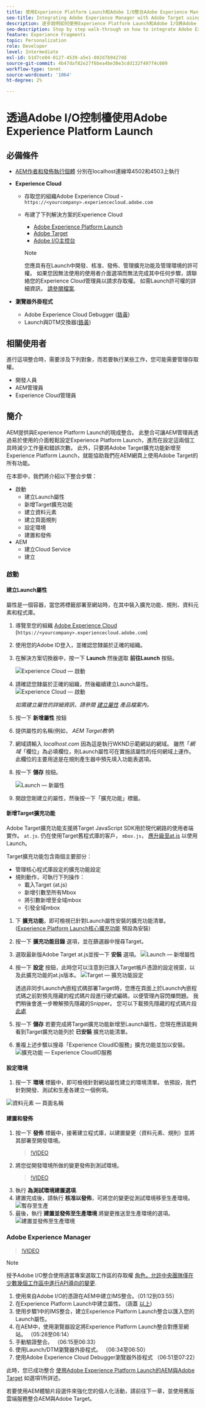 ```yaml
---
title: 使用Experience Platform Launch和Adobe I/O整合Adobe Experience Manager與Adobe Target
seo-title: Integrating Adobe Experience Manager with Adobe Target using Experience Platform Launch and Adobe I/O
description: 逐步說明如何使用Experience Platform Launch和Adobe I/O將Adobe Experience Manager與Adobe Target整合
seo-description: Step by step walk-through on how to integrate Adobe Experience Manager with Adobe Target using Experience Platform Launch and Adobe I/O
feature: Experience Fragments
topic: Personalization
role: Developer
level: Intermediate
exl-id: b1d7ce04-0127-4539-a5e1-802d7b9427dd
source-git-commit: 4b47daf82e27f6bea4be30e3cdd132f497f4c609
workflow-type: tm+mt
source-wordcount: '1064'
ht-degree: 2%

---
```


# 透過Adobe I/O控制檯使用Adobe Experience Platform Launch

## 必備條件

* [AEM作者和發佈執行個體](./implementation.md#set-up-aem) 分別在localhost連線埠4502和4503上執行
* **Experience Cloud**
   * 存取您的組織Adobe Experience Cloud - `https://<yourcompany>.experiencecloud.adobe.com`
   * 布建了下列解決方案的Experience Cloud
      * [Adobe Experience Platform Launch](https://experiencecloud.adobe.com)
      * [Adobe Target](https://experiencecloud.adobe.com)
      * [Adobe I/O主控台](https://console.adobe.io)

      >[!NOTE]
      >您應具有在Launch中開發、核准、發佈、管理擴充功能及管理環境的許可權。 如果您因無法使用的使用者介面選項而無法完成其中任何步驟，請聯絡您的Experience Cloud管理員以請求存取權。 如需Launch許可權的詳細資訊， [請參閱檔案](https://experienceleague.adobe.com/docs/experience-platform/tags/admin/user-permissions.html).


* **瀏覽器外掛程式**
   * Adobe Experience Cloud Debugger ([鉻黃](https://chrome.google.com/webstore/detail/adobe-experience-cloud-de/ocdmogmohccmeicdhlhhgepeaijenapj))
   * Launch與DTM交換器([鉻黃](https://chrome.google.com/webstore/detail/launch-and-dtm-switch/nlgdemkdapolikbjimjajpmonpbpmipk))

## 相關使用者

進行這項整合時，需要涉及下列對象，而若要執行某些工作，您可能需要管理存取權。

* 開發人員
* AEM管理員
* Experience Cloud管理員

## 簡介

AEM提供與Experience Platform Launch的現成整合。 此整合可讓AEM管理員透過易於使用的介面輕鬆設定Experience Platform Launch，進而在設定這兩個工具時減少工作量和錯誤次數。 此外，只要將Adobe Target擴充功能新增至Experience Platform Launch，就能協助我們在AEM網頁上使用Adobe Target的所有功能。

在本節中，我們將介紹以下整合步驟：

* 啟動
   * 建立Launch屬性
   * 新增Target擴充功能
   * 建立資料元素
   * 建立頁面規則
   * 設定環境
   * 建置和發佈
* AEM
   * 建立Cloud Service
   * 建立

### 啟動

#### 建立Launch屬性

屬性是一個容器，當您將標籤部署至網站時，在其中裝入擴充功能、規則、資料元素和程式庫。

1. 導覽至您的組織 [Adobe Experience Cloud](https://experiencecloud.adobe.com/) (`https://<yourcompany>.experiencecloud.adobe.com`)
2. 使用您的Adobe ID登入，並確認您隸屬於正確的組織。
3. 在解決方案切換器中，按一下 **Launch** 然後選取 **前往Launch** 按鈕。

   ![Experience Cloud — 啟動](assets/using-launch-adobe-io/exc-cloud-launch.png)

4. 請確認您隸屬於正確的組織，然後繼續建立Launch屬性。
   ![Experience Cloud — 啟動](assets/using-launch-adobe-io/launch-create-property.png)

   *如需建立屬性的詳細資訊，請參閱 [建立屬性](https://experienceleague.adobe.com/docs/experience-platform/tags/admin/companies-and-properties.html?lang=en#create-or-configure-a-property) 產品檔案內。*
5. 按一下 **新增屬性** 按鈕
6. 提供屬性的名稱(例如， *AEM Target教學*)
7. 網域請輸入 *localhost.com* 因為這是執行WKND示範網站的網域。 雖然「*網域*「欄位」為必填欄位，則Launch屬性可在實施該屬性的任何網域上運作。 此欄位的主要用途是在規則產生器中預先填入功能表選項。
8. 按一下 **儲存** 按鈕。

   ![Launch — 新屬性](assets/using-launch-adobe-io/exc-launch-property.png)

9. 開啟您剛建立的屬性，然後按一下「擴充功能」標籤。

#### 新增Target擴充功能

Adobe Target擴充功能支援將Target JavaScript SDK用於現代網路的使用者端實作。 `at.js`. 仍在使用Target舊程式庫的客戶， `mbox.js`， [應升級至at.js](https://experienceleague.adobe.com/docs/target/using/implement-target/client-side/at-js-implementation/upgrading-from-atjs-1x-to-atjs-20.html) 以使用Launch。

Target擴充功能包含兩個主要部分：

* 管理核心程式庫設定的擴充功能設定
* 規則動作，可執行下列操作：
   * 載入Target (at.js)
   * 新增引數至所有Mbox
   * 將引數新增至全域mbox
   * 引發全域mbox

1. 下 **擴充功能**，即可檢視已針對Launch屬性安裝的擴充功能清單。 ([Experience Platform Launch核心擴充功能](https://exchange.adobe.com/experiencecloud.details.100223.adobe-launch-core-extension.html) 預設為安裝)
2. 按一下 **擴充功能目錄** 選項，並在篩選器中搜尋Target。
3. 選取最新版Adobe Target at.js並按一下 **安裝** 選項。
   ![Launch — 新增屬性](assets/using-launch-adobe-io/launch-target-extension.png)

4. 按一下 **設定** 按鈕，此時您可以注意到已匯入Target帳戶憑證的設定視窗，以及此擴充功能的at.js版本。
   ![Target — 擴充功能設定](assets/using-launch-adobe-io/launch-target-extension-2.png)

   透過非同步Launch內嵌程式碼部署Target時，您應在頁面上於Launch內嵌程式碼之前對預先隱藏的程式碼片段進行硬式編碼，以便管理內容閃爍問題。 我們稍後會進一步瞭解預先隱藏的Snipper。 您可以下載預先隱藏的程式碼片段 [此處](assets/using-launch-adobe-io/prehiding.js)

5. 按一下 **儲存** 若要完成將Target擴充功能新增至Launch屬性，您現在應該能夠看到Target擴充功能列於 **已安裝** 擴充功能清單。

6. 重複上述步驟以搜尋「Experience CloudID服務」擴充功能並加以安裝。
   ![擴充功能 — Experience CloudID服務](assets/using-launch-adobe-io/launch-extension-experience-cloud.png)

#### 設定環境

1. 按一下 **環境** 標籤中，即可檢視針對網站屬性建立的環境清單。 依預設，我們針對開發、測試和生產各建立一個例項。

![資料元素 — 頁面名稱](assets/using-launch-adobe-io/launch-environment-setup.png)

#### 建置和發佈

1. 按一下 **發佈** 標籤中，接著建立程式庫，以建置變更（資料元素、規則）並將其部署至開發環境。
   >[!VIDEO](https://video.tv.adobe.com/v/28412?quality=12&learn=on)
2. 將您從開發環境所做的變更發佈到測試環境。
   >[!VIDEO](https://video.tv.adobe.com/v/28419?quality=12&learn=on)
3. 執行 **為測試環境建置選項**.
4. 建置完成後，請執行 **核准以發佈**，可將您的變更從測試環境移至生產環境。
   ![暫存至生產](assets/using-launch-adobe-io/build-staging.png)
5. 最後，執行 **建置並發佈至生產環境** 將變更推送至生產環境的選項。
   ![建置並發佈至生產環境](assets/using-launch-adobe-io/build-and-publish.png)

### Adobe Experience Manager

>[!VIDEO](https://video.tv.adobe.com/v/28416?quality=12&learn=on)

>[!NOTE]
>
> 授予Adobe I/O整合使用適當專案選取工作區的存取權 [角色，允許中央團隊僅在少數幾個工作區中進行API導向的變更](https://experienceleague.adobe.com/docs/target/using/administer/manage-users/enterprise/configure-adobe-io-integration.html).

1. 使用來自Adobe I/O的憑證在AEM中建立IMS整合。（01:12到03:55）
2. 在Experience Platform Launch中建立屬性。 (涵蓋 [以上](#create-launch-property))
3. 使用步驟1中的IMS整合，建立Experience Platform Launch整合以匯入您的Launch屬性。
4. 在AEM中，使用瀏覽器設定將Experience Platform Launch整合對應至網站。 （05:28至06:14）
5. 手動驗證整合。 （06:15至06:33）
6. 使用Launch/DTM瀏覽器外掛程式。 （06:34至06:50）
7. 使用Adobe Experience Cloud Debugger瀏覽器外掛程式 （06:51至07:22）

此時，您已成功整合 [使用Adobe Experience Platform Launch的AEM與Adobe Target](./using-aem-cloud-services.md#integrating-aem-target-options) 如選項1所詳述。

若要使用AEM體驗片段選件來強化您的個人化活動，請前往下一章，並使用舊版雲端服務整合AEM與Adobe Target。
